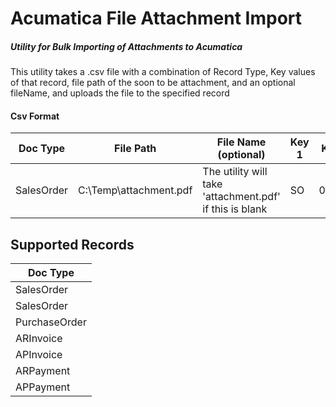 # Acumatica File Attachment Import
##### Utility for Bulk Importing of Attachments to Acumatica


This utility takes a .csv file with a combination of Record Type, Key values of that record, file path of the soon to be attachment, and an optional fileName, and uploads the file to the specified record

#### Csv Format

Doc Type | File Path | File Name (optional) | Key 1 | Key 2 | Key 3 | Key 4 | Key 5
-------- | --------- | -------------------- | ----- | ----- | ----- | ----- | -----
SalesOrder | C:\Temp\attachment.pdf | The utility will take 'attachment.pdf' if this is blank | SO | 00001| | | 


## Supported Records


Doc Type |
-------- |
SalesOrder |
SalesOrder |
PurchaseOrder |
ARInvoice |
APInvoice |
ARPayment |
APPayment |




